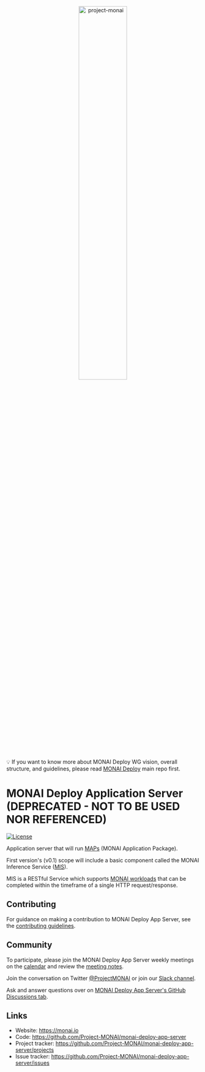 <p align="center">
<img src="https://raw.githubusercontent.com/Project-MONAI/MONAI/dev/docs/images/MONAI-logo-color.png" width="50%" alt='project-monai'>
</p>

💡 If you want to know more about MONAI Deploy WG vision, overall structure, and guidelines, please read [MONAI Deploy](https://github.com/Project-MONAI/monai-deploy) main repo first.

# MONAI Deploy Application Server (DEPRECATED - NOT TO BE USED NOR REFERENCED)
[![License](https://img.shields.io/badge/license-Apache%202.0-green.svg)](LICENSE)

Application server that will run [MAPs](https://github.com/Project-MONAI/monai-deploy/blob/main/guidelines/monai-application-package.md) (MONAI Application Package).

First version's (v0.1) scope will include a basic component called the MONAI Inference Service ([MIS](./components/inference-service/README.md)).

MIS is a RESTful Service which supports [MONAI workloads](https://github.com/Project-MONAI/monai-deploy/blob/main/guidelines/monai-workloads.md#synchronous-computational-workload) that can be completed within the timeframe of a single HTTP request/response.

## Contributing

For guidance on making a contribution to MONAI Deploy App Server, see the [contributing guidelines](https://github.com/Project-MONAI/monai-deploy/blob/main/CONTRIBUTING.md).

## Community

To participate, please join the MONAI Deploy App Server weekly meetings on the [calendar](https://calendar.google.com/calendar/u/0/embed?src=c_954820qfk2pdbge9ofnj5pnt0g@group.calendar.google.com&ctz=America/New_York) and review the [meeting notes](https://docs.google.com/document/d/1wY-WyJNDox5Wk1yKOZulHsV48Y-XnSltDoiDfTI6s_4/edit?usp=sharing).

Join the conversation on Twitter [@ProjectMONAI](https://twitter.com/ProjectMONAI) or join our [Slack channel](https://forms.gle/QTxJq3hFictp31UM9).

Ask and answer questions over on [MONAI Deploy App Server's GitHub Discussions tab](https://github.com/Project-MONAI/monai-deploy-app-server/discussions).

## Links

- Website: <https://monai.io>
- Code: <https://github.com/Project-MONAI/monai-deploy-app-server>
- Project tracker: <https://github.com/Project-MONAI/monai-deploy-app-server/projects>
- Issue tracker: <https://github.com/Project-MONAI/monai-deploy-app-server/issues>
